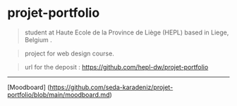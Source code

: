# projet-portfolio
> student at Haute Ecole de la Province de Liège (HEPL) based in Liege, Belgium .

>project for web design course.

>url for the deposit : https://github.com/hepl-dw/projet-portfolio

---

[Moodboard] (https://github.com/seda-karadeniz/projet-portfolio/blob/main/moodboard.md) 
